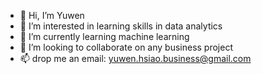 - 👋 Hi, I’m Yuwen
- 👀 I’m interested in learning skills in data analytics
- 🌱 I’m currently learning machine learning 
- 💞️ I’m looking to collaborate on any business project
- 📫 drop me an email: yuwen.hsiao.business@gmail.com

<!---
Yuwen1997/Yuwen1997 is a ✨ special ✨ repository because its `README.md` (this file) appears on your GitHub profile.
You can click the Preview link to take a look at your changes.
--->
